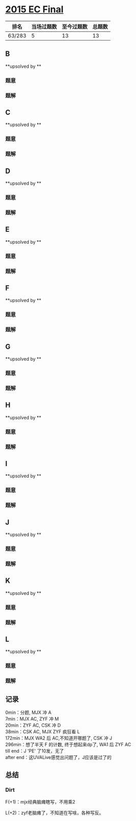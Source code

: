 # [2015 EC Final](https://vjudge.net/contest/429937)

| 排名   | 当场过题数 | 至今过题数 | 总题数 |
| ------ | ---------- | ---------- | ------ |
| 63/283 | 5          | 13         | 13     |

## **B**

**upsolved by **

### 题意



### 题解



## **C**

**upsolved by **

### 题意



### 题解



## **D**

**upsolved by **

### 题意



### 题解



## **E**

**upsolved by **

### 题意



### 题解



## **F**

**upsolved by **

### 题意



### 题解



## **G**

**upsolved by **

### 题意



### 题解



## **H**

**upsolved by **

### 题意



### 题解



## **I**

**upsolved by **

### 题意



### 题解



## **J**

**upsolved by **

### 题意



### 题解



## **K**

**upsolved by **

### 题意



### 题解



## **L**

**upsolved by **

### 题意



### 题解



## **记录**

0min：分题, MJX 冲 A<br>7min：MJX AC, ZYF 冲 M<br>20min：ZYF AC, CSK 冲 D<br>38min：CSK AC, MJX ZYF 疯狂看 L<br>172min：MJX WA2 后 AC,不知道开哪题了, CSK 冲 J<br>296min：想了半天 F 的计数, 终于想起来dp了, WA1 后 ZYF AC<br>till end：J 'PE' 了10发，无了<br>after end：这UVALive感觉出问题了，J应该是过了的

## **总结**

### Dirt

F(+1)：mjx经典脑瘫瞎写，不用乘2

L(+2)：zyf老脑瘫了，不知道在写啥，各种写反。